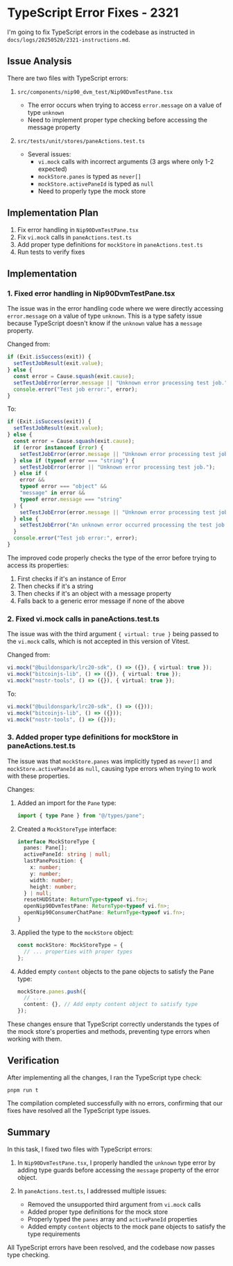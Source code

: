 # TypeScript Error Fixes - 2321

I'm going to fix TypeScript errors in the codebase as instructed in `docs/logs/20250520/2321-instructions.md`.

## Issue Analysis

There are two files with TypeScript errors:

1. `src/components/nip90_dvm_test/Nip90DvmTestPane.tsx`

   - The error occurs when trying to access `error.message` on a value of type `unknown`
   - Need to implement proper type checking before accessing the message property

2. `src/tests/unit/stores/paneActions.test.ts`
   - Several issues:
     - `vi.mock` calls with incorrect arguments (3 args where only 1-2 expected)
     - `mockStore.panes` is typed as `never[]`
     - `mockStore.activePaneId` is typed as `null`
     - Need to properly type the mock store

## Implementation Plan

1. Fix error handling in `Nip90DvmTestPane.tsx`
2. Fix `vi.mock` calls in `paneActions.test.ts`
3. Add proper type definitions for `mockStore` in `paneActions.test.ts`
4. Run tests to verify fixes

## Implementation

### 1. Fixed error handling in Nip90DvmTestPane.tsx

The issue was in the error handling code where we were directly accessing `error.message` on a value of type `unknown`. This is a type safety issue because TypeScript doesn't know if the `unknown` value has a `message` property.

Changed from:

```typescript
if (Exit.isSuccess(exit)) {
  setTestJobResult(exit.value);
} else {
  const error = Cause.squash(exit.cause);
  setTestJobError(error.message || "Unknown error processing test job.");
  console.error("Test job error:", error);
}
```

To:

```typescript
if (Exit.isSuccess(exit)) {
  setTestJobResult(exit.value);
} else {
  const error = Cause.squash(exit.cause);
  if (error instanceof Error) {
    setTestJobError(error.message || "Unknown error processing test job.");
  } else if (typeof error === "string") {
    setTestJobError(error || "Unknown error processing test job.");
  } else if (
    error &&
    typeof error === "object" &&
    "message" in error &&
    typeof error.message === "string"
  ) {
    setTestJobError(error.message || "Unknown error processing test job.");
  } else {
    setTestJobError("An unknown error occurred processing the test job.");
  }
  console.error("Test job error:", error);
}
```

The improved code properly checks the type of the error before trying to access its properties:

1. First checks if it's an instance of Error
2. Then checks if it's a string
3. Then checks if it's an object with a message property
4. Falls back to a generic error message if none of the above

### 2. Fixed vi.mock calls in paneActions.test.ts

The issue was with the third argument `{ virtual: true }` being passed to the `vi.mock` calls, which is not accepted in this version of Vitest.

Changed from:

```typescript
vi.mock("@buildonspark/lrc20-sdk", () => ({}), { virtual: true });
vi.mock("bitcoinjs-lib", () => ({}), { virtual: true });
vi.mock("nostr-tools", () => ({}), { virtual: true });
```

To:

```typescript
vi.mock("@buildonspark/lrc20-sdk", () => ({}));
vi.mock("bitcoinjs-lib", () => ({}));
vi.mock("nostr-tools", () => ({}));
```

### 3. Added proper type definitions for mockStore in paneActions.test.ts

The issue was that `mockStore.panes` was implicitly typed as `never[]` and `mockStore.activePaneId` as `null`, causing type errors when trying to work with these properties.

Changes:

1. Added an import for the `Pane` type:

   ```typescript
   import { type Pane } from "@/types/pane";
   ```

2. Created a `MockStoreType` interface:

   ```typescript
   interface MockStoreType {
     panes: Pane[];
     activePaneId: string | null;
     lastPanePosition: {
       x: number;
       y: number;
       width: number;
       height: number;
     } | null;
     resetHUDState: ReturnType<typeof vi.fn>;
     openNip90DvmTestPane: ReturnType<typeof vi.fn>;
     openNip90ConsumerChatPane: ReturnType<typeof vi.fn>;
   }
   ```

3. Applied the type to the `mockStore` object:

   ```typescript
   const mockStore: MockStoreType = {
     // ... properties with proper types
   };
   ```

4. Added empty `content` objects to the pane objects to satisfy the Pane type:
   ```typescript
   mockStore.panes.push({
     // ...
     content: {}, // Add empty content object to satisfy type
   });
   ```

These changes ensure that TypeScript correctly understands the types of the mock store's properties and methods, preventing type errors when working with them.

## Verification

After implementing all the changes, I ran the TypeScript type check:

```
pnpm run t
```

The compilation completed successfully with no errors, confirming that our fixes have resolved all the TypeScript type issues.

## Summary

In this task, I fixed two files with TypeScript errors:

1. In `Nip90DvmTestPane.tsx`, I properly handled the `unknown` type error by adding type guards before accessing the `message` property of the error object.

2. In `paneActions.test.ts`, I addressed multiple issues:
   - Removed the unsupported third argument from `vi.mock` calls
   - Added proper type definitions for the mock store
   - Properly typed the `panes` array and `activePaneId` properties
   - Added empty `content` objects to the mock pane objects to satisfy the type requirements

All TypeScript errors have been resolved, and the codebase now passes type checking.

